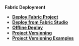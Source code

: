 <strong>Fabric Deployment<strong>

<ul>
<li><a href="/articles/16_deploy_fabric/01_deploy_Fabric_project.md">Deploy Fabric Project</a></li>
<li><a href="/articles/16_deploy_fabric/02_deploy_from_Fabric_Studio.md">Deploy from Fabric Studio</a></li>
<li><a href="/articles/16_deploy_fabric/03_offline_deploy.md">Offline Deploy</a></li>
<li><a href="/articles/16_deploy_fabric/04_project_versioning.md">Project Versioning</a></li> <li><a href="/articles/16_deploy_fabric/05_project_versioning_examples.md">Project Versioning Examples</a></li>    
</ul>
